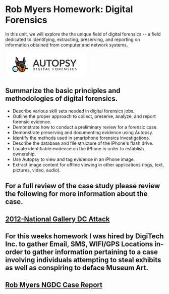 # Rob Myers Homework: Digital Forensics

In this unit, we will explore the the unique field of digital forensics -- a field dedicated to identifying, extracting, preserving, and reporting on information obtained from computer and network systems.

![pic](IMAGE/Capture.PNG)

## Summarize the basic principles and methodologies of digital forensics.
* Describe various skill sets needed in digital forensics jobs.
* Outline the proper approach to collect, preserve, analyze, and report forensic evidence.
* Demonstrate how to conduct a preliminary review for a forensic case.
* Demonstrate preserving and documenting evidence using Autopsy.
* Identify the methods used in smartphone forensics investigations.
* Describe the database and file structure of the iPhone's flash drive.
* Locate identifiable evidence on the iPhone in order to establish ownership.
* Use Autopsy to view and tag evidence in an iPhone image.
* Extract image content for offline viewing in other applications (logs, text, pictures, video, audio).

## For a full review of the case study please review the following for more information about the case.

## [2012-National Gallery DC Attack](https://drive.google.com/file/d/1agrtpcOHG2WkWeA7Mx4c1Nc5qvB9NTSY/view?usp=sharing) 

## For this weeks homework I was hired by DigiTech Inc. to gather Email, SMS, WIFI/GPS Locations in-order to gather information pertaining to a case involving individuals attempting to steal exhibits as well as conspiring to deface Museum Art.  

## [Rob Myers NGDC Case Report](https://docs.google.com/document/d/149rRpXMRYljN5gz0xSztGqN2RDj7I2aV/edit?usp=sharing&ouid=105064530145638612367&rtpof=true&sd=true) 











